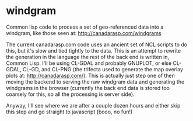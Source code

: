 # windgram
Common lisp code to process a set of geo-referenced data into a windgram, like those seen at: http://canadarasp.com/windgrams

The current canadarasp.com code uses an ancient set of NCL scripts to do this, but it's slow and tied tightly to the data.  This is an attempt to rewrite the generation in the language the rest of the back end is written in, Common Lisp.  I'll be using CL-GDAL and probably GNUPLOT, or else CL-GDAL, CL-GD, and CL-PNG (the trifecta used to generate the map overlay plots at: http://canadarasp.com/).  This is actually just step one of then moving the backend to serving the raw windgram data and generating the windgrams in the browser (currently the back end data is stored too coarsely for this, so all the processing is server side).

Anyway, I'll see where we are after a couple dozen hours and either skip this step and go straight to javascript (booo, no fun!)
